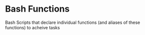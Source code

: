 # Bash Functions

Bash Scripts that declare individual functions (and aliases of these functions) to 
acheive tasks
